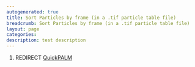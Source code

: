 ```yaml
---
autogenerated: true
title: Sort Particles by frame (in a .tif particle table file)
breadcrumb: Sort Particles by frame (in a .tif particle table file)
layout: page
categories: 
description: test description
---
```


1.  REDIRECT [QuickPALM](QuickPALM )
